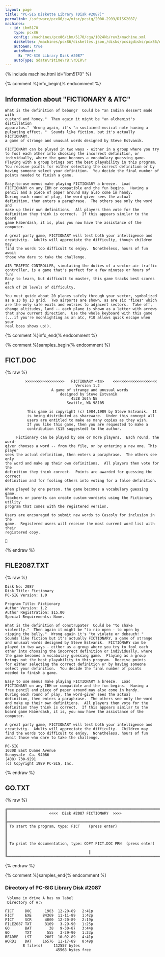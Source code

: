 ```yaml
---
layout: page
title: "PC-SIG Diskette Library (Disk #2087)"
permalink: /software/pcx86/sw/misc/pcsig/2000-2999/DISK2087/
machines:
  - id: ibm5170
    type: pcx86
    config: /machines/pcx86/ibm/5170/cga/1024kb/rev3/machine.xml
    diskettes: /machines/pcx86/diskettes.json,/disks/pcsigdisks/pcx86/diskettes.json
    autoGen: true
    autoMount:
      B: "PC-SIG Library Disk #2087"
    autoType: $date\r$time\rB:\rDIR\r
---
```


{% include machine.html id="ibm5170" %}

{% comment %}info_begin{% endcomment %}

## Information about "FICTIONARY & ATC"

    What is the definition of bebung?  Could be "an Indian dessert made with
    custard and honey."  Then again it might be "an alchemist's distillation
    apparatus."  Wrong again, it's "a sustained musical note having a
    pulsating effect. "  Sounds like fiction, but it's actually FICTIONARY,
    a game of strange and unusual words designed by Steve Estvanik.
    
    FICTIONARY can be played in two ways - either in a group where you try
    to fool each other into choosing the incorrect definition, or
    individually, where the game becomes a vocabulary guessing game.
    Playing with a group brings out the best playability in this program.
    You receive points for either selecting the correct definition or by
    having someone select your definition.  You decide the final number of
    points needed to finish a game.
    
    Easy-to-use menus make playing FICTIONARY a breeze.  Load
    FICTIONARY on any IBM or compatible and the fun begins.  Having a
    pencil and a piece of paper around may also come in handy.
    During each round of play, the word-giver sees the actual
    definition, then enters a paraphrase.  The others see only the word and
    make up their own definitions.  All players then vote for the
    definition they think is correct.  If this appears similar to the board
    game Haberdash, it is, plus you now have the assistance of the
    computer.
    
    A great party game, FICTIONARY will test both your intelligence and
    creativity.  Adults will appreciate the difficulty, though children may
    find the words too difficult to enjoy.  Nonetheless, hours of fun await
    those who dare to take the challenge.
    
    AIR TRAFFIC CONTROLLER, simulating the duties of a sector air traffic
    controller, is a game that's perfect for a few minutes or hours of fun!
    Easy to learn, but difficult to master, this game tracks best scores at
    each of 20 levels of difficulty.
    
    You must guide about 20 planes safely through your sector, symbolized
    as a 13 by 13 grid.  Two airports are shown, as are six "fixes" which
    are the only safe exits and entries to adjacent sectors.  Take off,
    change altitudes, land -- each plane is shown as a letter with arrows
    that show current direction.  Use the whole keyboard with this game
    (...if you're moonlighting as an atc, F10 allows quick escape when your
    real boss shows up!).
{% comment %}info_end{% endcomment %}

{% comment %}samples_begin{% endcomment %}

## FICT.DOC

{% raw %}
```
         >>>>>>>>>>>>>>>>>>   FICTIONARY <tm>    <<<<<<<<<<<<<<<<<<<<           
                                Version 1.2 
                     A game of strange and unusual words                        
                         designed by Steve Estvanik                             
                              4528 36th NE                                      
                            Seattle, WA 98105                                   
                                                                                
          This game is copyright (c) 1984,1989 by Steve Estvanik.  It           
          is being distributed as shareware.  Under this concept all            
          users are entitled to make as many copies as they wish.               
          If you like this game, then you are requested to make a               
          contribution ($15 suggested) to the author.                           
                                                                                
     Fictionary can be played by one or more players.  Each round, the word-    
giver chooses a word -- from the file, or by entering a new one. This player    
sees the actual definition, then enters a paraphrase.  The others see only      
the word and make up their own definitions.  All players then vote for the      
definition they think correct.  Points are awarded for guessing the correct     
definition and for fooling others into voting for a false definition.           

When played by one person, the game becomes a vocabulary guessing game.  
Teachers or parents can create custom wordsets using the Fictionary utility 
program that comes with the registered version. 

Users are encouraged to submit new words to Cascoly for inclusion in the 
game.  Registered users will receive the most current word list with their 
registered copy. 


```
{% endraw %}

## FILE2087.TXT

{% raw %}
```
Disk No: 2087                                                           
Disk Title: Fictionary                                                  
PC-SIG Version: 1.0                                                     
                                                                        
Program Title: Fictionary                                               
Author Version: 1.2                                                     
Author Registration: $15.00                                             
Special Requirements: None.                                             
                                                                        
What is the definition of construpate?  Could be "to shake              
violently."  Then again it might be "to rip open - to open by           
ripping the belly."  Wrong again it's "to violate or debauch! "         
Sounds like fiction but it's actually FICTIONARY, a game of strange     
and unusual words designed by Steve Estvanik.  FICTIONARY can be        
played in two ways - either as a group where you try to fool each         
other into choosing the incorrect definition or individually, where     
the game becomes a vocabulary guessing game.  Playing as a group          
brings out the best playability in this program.  Receive points        
for either selecting the correct definition or by having someone        
select your definition.  You decide the final number of points          
needed to finish a game.                                                
                                                                        
Easy to use menus make playing FICTIONARY a breeze.  Load               
FICTIONARY on any IBM or compatible and the fun begins.  Having a       
free pencil and piece of paper around may also come in handy.           
During each round of play, the word-giver sees the actual               
definition, then enters a paraphrase.  The others see only the word     
and make up their own definitions.  All players then vote for the       
definition they think is correct.  If this appears similar to the       
board game Haberdash, it is, you now have the assistance of the         
computer.                                                               
                                                                        
A great party game, FICTIONARY will test both your intelligence and     
creativity.  Adults will appreciate the difficulty.  Children may       
find the words too difficult to enjoy.  Nonetheless, hours of fun       
await those who dare to take the challenge.                         
                                                                        
PC-SIG                                                                  
1030D East Duane Avenue                                                 
Sunnyvale  Ca. 94086                                                    
(408) 730-9291                                                          
(c) Copyright 1989 PC-SIG, Inc.                                         
```
{% endraw %}

## GO.TXT

{% raw %}
```
╔═════════════════════════════════════════════════════════════════════════╗
║                   <<<<  Disk #2087 FICTIONARY  >>>>                     ║
╠═════════════════════════════════════════════════════════════════════════╣
║ To start the program, type: FICT    (press enter)                       ║
║                                                                         ║
║ To print the documentation, type: COPY FICT.DOC PRN  (press enter)      ║
║									  ║
╚═════════════════════════════════════════════════════════════════════════╝
```
{% endraw %}

{% comment %}samples_end{% endcomment %}

### Directory of PC-SIG Library Disk #2087

     Volume in drive A has no label
     Directory of A:\

    FICT     DOC      1903  12-20-89   2:41p
    FICT     EXE     84369  11-11-89   1:42p
    FICT     SCR      4000  12-20-89   2:19p
    FILE2087 TXT      3109   3-29-90   1:25p
    GO       BAT        38   9-30-87   3:44p
    GO       TXT       555   3-29-90   1:23p
    README   LST      2007  10-02-89   4:41p
    WORD1    DAT     16576  11-17-89   8:49p
            8 file(s)     112557 bytes
                           45568 bytes free
